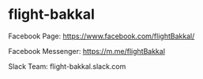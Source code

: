# flight-bakkal

Facebook Page: https://www.facebook.com/flightBakkal/

Facebook Messenger: https://m.me/flightBakkal

Slack Team: flight-bakkal.slack.com
